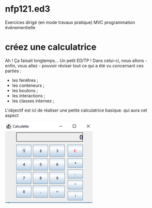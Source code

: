# nfp121.ed3

Exercices dirigé (en mode travaux pratique) MVC programmation événementielle

# créez une calculatrice

Ah ! Ça faisait longtemps… Un petit ED/TP ! Dans celui-ci, nous allons - enfin, vous allez - pouvoir réviser tout ce qui a été vu concernant ces parties :

* les fenêtres ;
* les conteneurs ;
* les boutons ;
* les interactions ;
* les classes internes ;

L'objectif est ici de réaliser une petite calculatrice basique. qui aura cet aspect

![Calculatrice](img/calc.PNG)
